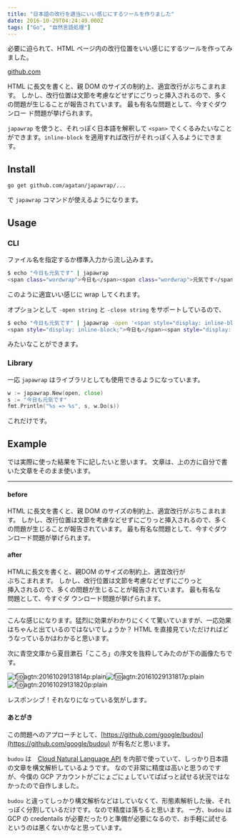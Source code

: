 ```yaml
---
title: "日本語の改行を適当にいい感じにするツールを作りました"
date: 2016-10-29T04:24:49.000Z
tags: ["Go", "自然言語処理"]
---
```


必要に迫られて、HTML ページ内の改行位置をいい感じにするツールを作ってみました。

[github.com](https://github.com/agatan/japawrap)

HTML に長文を書くと、親 DOM のサイズの制約上、適宜改行がぶちこまれます。 しかし、改行位置は文節を考慮などせずにごりっと挿入されるので、多くの問題が生じることが報告されています。 最も有名な問題として、今すぐダウンロー
ド問題が挙げられます。

`japawrap` を使うと、それっぽく日本語を解釈して `<span>` でくくるみたいなことができます。`inline-block` を適用すれば改行がそれっぽく入るようにできます。

## Install

`go get github.com/agatan/japawrap/...`

で `japawrap` コマンドが使えるようになります。

## Usage

### CLI

ファイル名を指定するか標準入力から流し込みます。

```bash
$ echo "今日も元気です" | japawrap
<span class="wordwrap">今日も</span><span class="wordwrap">元気です</span>
```

このように適宜いい感じに wrap してくれます。

オプションとして `-open string` と `-close string` をサポートしているので、

```bash
$ echo "今日も元気です" | japawrap -open '<span style="display: inline-block;">' -close "</span>"
<span style="display: inline-block;">今日も</span><span style="display: inline-block;">元気です</span>
```

みたいなことができます。

### Library

一応 `japawrap` はライブラリとしても使用できるようになっています。

```go
w := japawrap.New(open, close)
s := "今日も元気です"
fmt.Println("%s => %s", s, w.Do(s))
```

これだけです。

## Example

では実際に使った結果を下に記したいと思います。 文章は、上の方に自分で書いた文章をそのまま使います。

---

#### before

HTML に長文を書くと、親 DOM のサイズの制約上、適宜改行がぶちこまれます。 しかし、改行位置は文節を考慮などせずにごりっと挿入されるので、多くの問題が生じることが報告されています。 最も有名な問題として、今すぐダウンロード問題が挙げられます。

#### after

<p><span style="display: inline-block;">HTMLに</span><span style="display: inline-block;">長文を</span><span style="display: inline-block;">書くと、</span><span style="display: inline-block;">親 </span><span style="display: inline-block;">DOM の</span><span style="display: inline-block;">サイズの</span><span style="display: inline-block;">制約上、</span><span style="display: inline-block;">適宜改行が</span><span style="display: inline-block;">ぶちこまれます。</span>
<span style="display: inline-block;">しかし、</span><span style="display: inline-block;">改行位置は</span><span style="display: inline-block;">文節を</span><span style="display: inline-block;">考慮など</span><span style="display: inline-block;">せず</span><span style="display: inline-block;">にごりっと</span><span style="display: inline-block;">挿入されるので、</span><span style="display: inline-block;">多くの</span><span style="display: inline-block;">問題が</span><span style="display: inline-block;">生じる</span><span style="display: inline-block;">ことが</span><span style="display: inline-block;">報告されて</span><span style="display: inline-block;">います。</span>
<span style="display: inline-block;">最も</span><span style="display: inline-block;">有名な</span><span style="display: inline-block;">問題として、<span style="display: inline-block;">今すぐ</span><span style="display: inline-block;">ダ
ウンロード問題が</span><span style="display: inline-block;">挙げられます。</span></p>

---

こんな感じになります。猛烈に効果がわかりにくくて驚いていますが、一応効果はちゃんと出ているのではないでしょうか？ HTML を直接見ていただければどうなっているかはわかると思います。

次に青空文庫から夏目漱石「こころ」の序文を抜粋してみたのが下の画像たちです。

![f:id:agtn:20161029131814p:plain](https://cdn-ak.f.st-hatena.com/images/fotolife/a/agtn/20161029/20161029131814.png "f:id:agtn:20161029131814p:plain")![f:id:agtn:20161029131817p:plain](https://cdn-ak.f.st-hatena.com/images/fotolife/a/agtn/20161029/20161029131817.png "f:id:agtn:20161029131817p:plain")![f:id:agtn:20161029131820p:plain](https://cdn-ak.f.st-hatena.com/images/fotolife/a/agtn/20161029/20161029131820.png "f:id:agtn:20161029131820p:plain")

レスポンシブ！それなりになっている気がします。

#### あとがき

この問題へのアプローチとして、[https://github.com/google/budou](https://github.com/google/budou) が有名だと思います。

`budou` は　[Cloud Natural Language API](https://cloud.google.com/natural-language/) を内部で使っていて、しっかり日本語の文章を構文解析しているようです。 なので非常に精度は高いと思うのですが、今僕の GCP アカウントがごにょごにょしていてぱぱっと試せる状況ではなかったので自作しました。

`budou` と違ってしっかり構文解析などはしていなくて、形態素解析した後、それっぽく分割しているだけです。なので精度は落ちると思います。 一方、`budou` は GCP の credentails が必要だったりと準備が必要になるので、お手軽に試せるというのは悪くないかなと思っています。
